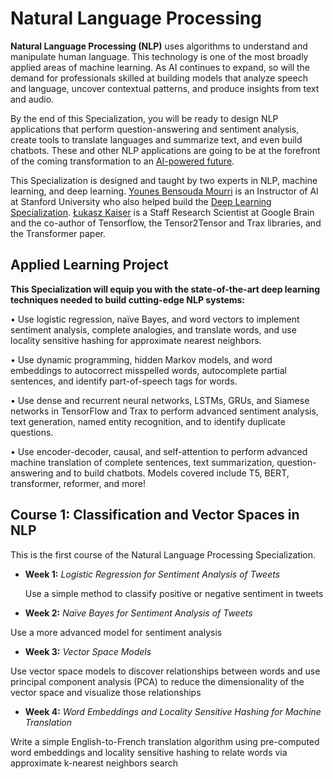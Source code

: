 # Natural Language Processing

**Natural Language Processing (NLP)** uses algorithms to understand and manipulate human language. This technology is one of the most broadly applied areas of machine learning. As AI continues to expand, so will the demand for professionals skilled at building models that analyze speech and language, uncover contextual patterns, and produce insights from text and audio.

By the end of this Specialization, you will be ready to design NLP applications that perform question-answering and sentiment analysis, create tools to translate languages and summarize text, and even build chatbots. These and other NLP applications are going to be at the forefront of the coming transformation to an [AI-powered future](https://bit.ly/3dRdU2m).

This Specialization is designed and taught by two experts in NLP, machine learning, and deep learning. [Younes Bensouda Mourri](https://www.linkedin.com/in/younes-bensouda-mourri-8749b9a9/) is an Instructor of AI at Stanford University who also helped build the [Deep Learning Specialization](https://bit.ly/3fexxkV). [Łukasz Kaiser](https://www.linkedin.com/in/lukaszkaiser/) is a Staff Research Scientist at Google Brain and the co-author of Tensorflow, the Tensor2Tensor and Trax libraries, and the Transformer paper.

## Applied Learning Project
**This Specialization will equip you with the state-of-the-art deep learning techniques needed to build cutting-edge NLP systems:**

• Use logistic regression, naïve Bayes, and word vectors to implement sentiment analysis, complete analogies, and translate words, and use locality sensitive hashing for approximate nearest neighbors.

• Use dynamic programming, hidden Markov models, and word embeddings to autocorrect misspelled words, autocomplete partial sentences, and identify part-of-speech tags for words.

• Use dense and recurrent neural networks, LSTMs, GRUs, and Siamese networks in TensorFlow and Trax to perform advanced sentiment analysis, text generation, named entity recognition, and to identify duplicate questions.

• Use encoder-decoder, causal, and self-attention to perform advanced machine translation of complete sentences, text summarization, question-answering and to build chatbots. Models covered include T5, BERT, transformer, reformer, and more!

## Course 1: Classification and Vector Spaces in NLP
This is the first course of the Natural Language Processing Specialization.
- **Week 1:** *Logistic Regression for Sentiment Analysis of Tweets*
  
  Use a simple method to classify positive or negative sentiment in tweets

- **Week 2:** *Naïve Bayes for Sentiment Analysis of Tweets*

Use a more advanced model for sentiment analysis

- **Week 3:** *Vector Space Models*

Use vector space models to discover relationships between words and use principal component analysis (PCA) to reduce the dimensionality of the vector space and visualize those relationships

- **Week 4:** *Word Embeddings and Locality Sensitive Hashing for Machine Translation*

Write a simple English-to-French translation algorithm using pre-computed word embeddings and locality sensitive hashing to relate words via approximate k-nearest neighbors search
